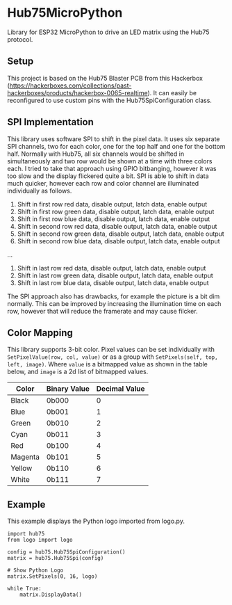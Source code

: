 # Hub75MicroPython
Library for ESP32 MicroPython to drive an LED matrix using the Hub75 protocol.

## Setup
This project is based on the Hub75 Blaster PCB from this Hackerbox (https://hackerboxes.com/collections/past-hackerboxes/products/hackerbox-0065-realtime).
It can easily be reconfigured to use custom pins with the Hub75SpiConfiguration class. 

## SPI Implementation
This library uses software SPI to shift in the pixel data. It uses six separate SPI channels, two for each color, one for the top half and one for the bottom half. 
Normally with Hub75, all six channels would be shifted in simultaneously and two row would be shown at a time with three colors each.
I tried to take that approach using GPIO bitbanging, however it was too slow and the display flickered quite a bit. 
SPI is able to shift in data much quicker, however each row and color channel are illuminated individually as follows. 
1. Shift in first row red data, disable output, latch data, enable output
1. Shift in first row green data, disable output, latch data, enable output
1. Shift in first row blue data, disable output, latch data, enable output
1. Shift in second row red data, disable output, latch data, enable output
1. Shift in second row green data, disable output, latch data, enable output
1. Shift in second row blue data, disable output, latch data, enable output

...


1. Shift in last row red data, disable output, latch data, enable output
1. Shift in last row green data, disable output, latch data, enable output
1. Shift in last row blue data, disable output, latch data, enable output

The SPI approach also has drawbacks, for example the picture is a bit dim normally. 
This can be improved by increasing the illumination time on each row, however that will reduce the framerate and may cause filcker.

## Color Mapping
This library supports 3-bit color. Pixel values can be set individually with `SetPixelValue(row, col, value)` or as a group with `SetPixels(self, top, left, image)`. Where `value` is a bitmapped value as shown in the table below, and `image` is a 2d list of bitmapped values. 

| Color | Binary Value | Decimal Value |
|-------|--------------|--------------|
| Black   | 0b000 | 0 |
| Blue    | 0b001 | 1 |
| Green   | 0b010 | 2 |
| Cyan    | 0b011 | 3 |
| Red     | 0b100 | 4 |
| Magenta | 0b101 | 5 |
| Yellow  | 0b110 | 6 |
| White   | 0b111 | 7 |

## Example
This example displays the Python logo imported from logo.py.
````
import hub75
from logo import logo

config = hub75.Hub75SpiConfiguration()
matrix = hub75.Hub75Spi(config)

# Show Python Logo
matrix.SetPixels(0, 16, logo)
    
while True:
    matrix.DisplayData()
````


